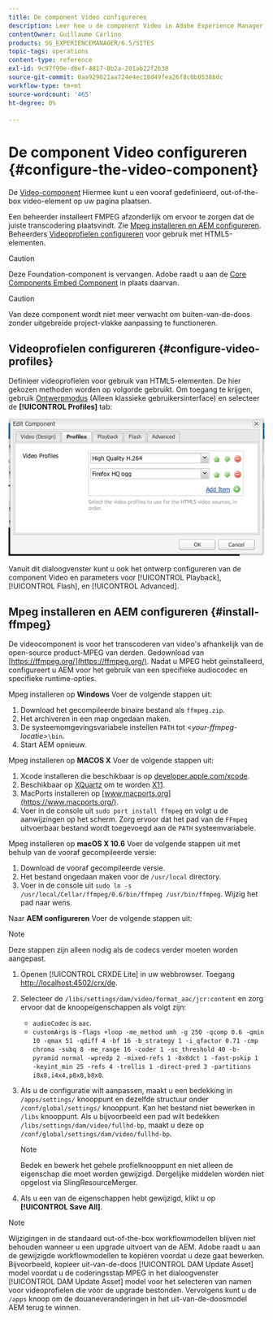 ```yaml
---
title: De component Video configureren
description: Leer hoe u de component Video in Adobe Experience Manager kunt gebruiken om een vooraf gedefinieerd, out-of-box video-element op uw pagina te plaatsen.
contentOwner: Guillaume Carlino
products: SG_EXPERIENCEMANAGER/6.5/SITES
topic-tags: operations
content-type: reference
exl-id: 9c97f99e-d6ef-4817-8b2a-201ab22f2b38
source-git-commit: 0aa929021aa724e4ec18d49fea26f8c0b0538bdc
workflow-type: tm+mt
source-wordcount: '465'
ht-degree: 0%

---
```


# De component Video configureren {#configure-the-video-component}

De [Video-component](/help/sites-authoring/default-components-foundation.md#video) Hiermee kunt u een vooraf gedefinieerd, out-of-the-box video-element op uw pagina plaatsen.

Een beheerder installeert FMPEG afzonderlijk om ervoor te zorgen dat de juiste transcodering plaatsvindt. Zie [Mpeg installeren en AEM configureren](#install-ffmpeg). Beheerders [Videoprofielen configureren](#configure-video-profiles) voor gebruik met HTML5-elementen.

>[!CAUTION]
>
>Deze Foundation-component is vervangen. Adobe raadt u aan de [Core Components Embed Component](https://experienceleague.adobe.com/docs/experience-manager-core-components/using/wcm-components/embed.html) in plaats daarvan.

>[!CAUTION]
>
>Van deze component wordt niet meer verwacht om buiten-van-de-doos zonder uitgebreide project-vlakke aanpassing te functioneren.

## Videoprofielen configureren {#configure-video-profiles}

Definieer videoprofielen voor gebruik van HTML5-elementen. De hier gekozen methoden worden op volgorde gebruikt. Om toegang te krijgen, gebruik [Ontwerpmodus](/help/sites-authoring/default-components-designmode.md) (Alleen klassieke gebruikersinterface) en selecteer de **[!UICONTROL Profiles]** tab:

![chlimage_1-317](assets/chlimage_1-317.png)

Vanuit dit dialoogvenster kunt u ook het ontwerp configureren van de component Video en parameters voor [!UICONTROL Playback], [!UICONTROL Flash], en [!UICONTROL Advanced].

## Mpeg installeren en AEM configureren {#install-ffmpeg}

De videocomponent is voor het transcoderen van video&#39;s afhankelijk van de open-source product-MPEG van derden. Gedownload van [https://ffmpeg.org/](https://ffmpeg.org/). Nadat u MPEG hebt geïnstalleerd, configureert u AEM voor het gebruik van een specifieke audiocodec en specifieke runtime-opties.

Mpeg installeren op **Windows** Voer de volgende stappen uit:

1. Download het gecompileerde binaire bestand als `ffmpeg.zip`.
1. Het archiveren in een map ongedaan maken.
1. De systeemomgevingsvariabele instellen `PATH` tot &lt;*your-ffmpeg-locatie*>`\bin`.
1. Start AEM opnieuw.

Mpeg installeren op **MACOS X** Voer de volgende stappen uit:

1. Xcode installeren die beschikbaar is op [developer.apple.com/xcode](https://developer.apple.com/xcode/).
1. Beschikbaar op [XQuartz](https://www.xquartz.org) om te worden [X11](https://support.apple.com/en-us/100724).
1. MacPorts installeren op [www.macports.org](https://www.macports.org/).
1. Voer in de console uit `sudo port install ffmpeg` en volgt u de aanwijzingen op het scherm. Zorg ervoor dat het pad van de `FFmpeg` uitvoerbaar bestand wordt toegevoegd aan de `PATH` systeemvariabele.

Mpeg installeren op **macOS X 10.6** Voer de volgende stappen uit met behulp van de vooraf gecompileerde versie:

1. Download de vooraf gecompileerde versie.
1. Het bestand ongedaan maken voor de `/usr/local` directory.
1. Voer in de console uit `sudo ln -s /usr/local/Cellar/ffmpeg/0.6/bin/ffmpeg /usr/bin/ffmpeg`. Wijzig het pad naar wens.

Naar **AEM configureren** Voer de volgende stappen uit:

>[!NOTE]
>
>Deze stappen zijn alleen nodig als de codecs verder moeten worden aangepast.

1. Openen [!UICONTROL CRXDE Lite] in uw webbrowser. Toegang [http://localhost:4502/crx/de](http://localhost:4502/crx/de).
2. Selecteer de `/libs/settings/dam/video/format_aac/jcr:content` en zorg ervoor dat de knoopeigenschappen als volgt zijn:

   * `audioCodec` is `aac`.
   * `customArgs` is `-flags +loop -me_method umh -g 250 -qcomp 0.6 -qmin 10 -qmax 51 -qdiff 4 -bf 16 -b_strategy 1 -i_qfactor 0.71 -cmp chroma -subq 8 -me_range 16 -coder 1 -sc_threshold 40 -b-pyramid normal -wpredp 2 -mixed-refs 1 -8x8dct 1 -fast-pskip 1 -keyint_min 25 -refs 4 -trellis 1 -direct-pred 3 -partitions i8x8,i4x4,p8x8,b8x8`.

3. Als u de configuratie wilt aanpassen, maakt u een bedekking in `/apps/settings/` knooppunt en dezelfde structuur onder `/conf/global/settings/` knooppunt. Kan het bestand niet bewerken in `/libs` knooppunt. Als u bijvoorbeeld een pad wilt bedekken `/libs/settings/dam/video/fullhd-bp`, maakt u deze op `/conf/global/settings/dam/video/fullhd-bp`.

   >[!NOTE]
   >
   >Bedek en bewerk het gehele profielknooppunt en niet alleen de eigenschap die moet worden gewijzigd. Dergelijke middelen worden niet opgelost via SlingResourceMerger.

4. Als u een van de eigenschappen hebt gewijzigd, klikt u op **[!UICONTROL Save All]**.

>[!NOTE]
>
>Wijzigingen in de standaard out-of-the-box workflowmodellen blijven niet behouden wanneer u een upgrade uitvoert van de AEM. Adobe raadt u aan de gewijzigde workflowmodellen te kopiëren voordat u deze gaat bewerken. Bijvoorbeeld, kopieer uit-van-de-doos [!UICONTROL DAM Update Asset] model voordat u de coderingsstap MPEG in het dialoogvenster [!UICONTROL DAM Update Asset] model voor het selecteren van namen voor videoprofielen die vóór de upgrade bestonden. Vervolgens kunt u de `/apps` knoop om de douaneveranderingen in het uit-van-de-doosmodel AEM terug te winnen.
